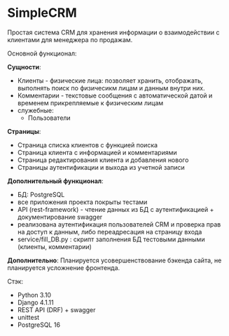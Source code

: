 # SimpleCRM

Простая система CRM для хранения информации о взаимодействии с клиентами для менеджера по продажам. 

Основной функционал: 

**Сущности**: 
  - Клиенты - физические лица: позволяет хранить, отображать, выполнять поиск по физичесикм лицам и данным внутри них.
  - Комментарии - текстовые сообщения с автоматической датой и временем прикрепляемые к физическим лицам
  - служебные:
    - Пользователи

**Страницы**:
  - Страница списка клиентов с функцией поиска
  - Страница клиента с информацией и комментариями
  - Страница редактирования клиента и добавления нового
  - Страницы аутентификации и выхода из учетной записи

**Дополнительный функционал**:
  - БД: PostgreSQL 
  - все приложения проекта покрыты тестами
  - API (rest-framework) - чтение данных из БД с аутентификацией + документирование swagger
  - реализована аутентификация пользователей CRM и проверка прав на доступ к данным, либо переадресация на страницу входа
  - service/fill_DB.py : скрипт заполнения БД тестовыми данными (клиенты, комментарии)

**Дополнительно**: 
Планируется усовершенствование бэкенда сайта, не планируется усложнение фронтенда.

Стэк:
  - Python 3.10
  - Django 4.1.11
  - REST API (DRF) + swagger
  - unittest
  - PostgreSQL 16

